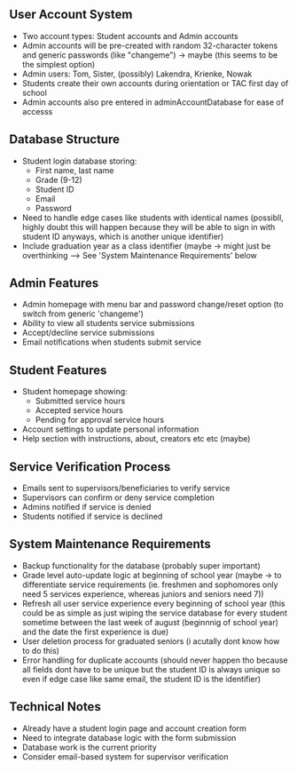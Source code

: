 
## User Account System
- Two account types: Student accounts and Admin accounts
- Admin accounts will be pre-created with random 32-character tokens and generic passwords (like "changeme") -> maybe (this seems to be the simplest option)
- Admin users: Tom, Sister, (possibly) Lakendra, Krienke, Nowak
- Students create their own accounts during orientation or TAC first day of school
- Admin accounts also pre entered in adminAccountDatabase for ease of accesss

## Database Structure
- Student login database storing:
  - First name, last name
  - Grade (9-12)
  - Student ID
  - Email
  - Password
- Need to handle edge cases like students with identical names (possibll, highly doubt this will happen because they will be able to sign in with student ID anyways, which is another unique identifier)
- Include graduation year as a class identifier (maybe -> might just be overthinking --> See 'System Maintenance Requirements' below

## Admin Features
- Admin homepage with menu bar and password change/reset option (to switch from generic 'changeme')
- Ability to view all students service submissions
- Accept/decline service submissions
- Email notifications when students submit service

## Student Features
- Student homepage showing:
  - Submitted service hours
  - Accepted service hours
  - Pending for approval service hours
- Account settings to update personal information
- Help section with instructions, about, creators etc etc (maybe)

## Service Verification Process
- Emails sent to supervisors/beneficiaries to verify service
- Supervisors can confirm or deny service completion
- Admins notified if service is denied
- Students notified if service is declined

## System Maintenance Requirements
- Backup functionality for the database (probably super important)
- Grade level auto-update logic at beginning of school year (maybe -> to differentiate service requirements (ie. freshmen and sophomores only need 5 services experience, whereas juniors and seniors need 7))
- Refresh all user service experience every beginning of school year (this could be as simple as just wiping the service database for every student sometime between the last week of august (beginnnig of school year) and the date the first experience is due)
- User deletion process for graduated seniors (i acutally dont know how to do this)
- Error handling for duplicate accounts (should never happen tho because all fields dont have to be unique but the student ID is always unique so even if edge case like same email, the student ID is the identifier)

## Technical Notes
- Already have a student login page and account creation form
- Need to integrate database logic with the form submission
- Database work is the current priority
- Consider email-based system for supervisor verification